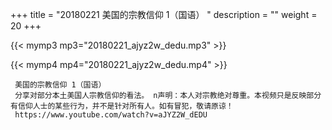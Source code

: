 +++
title = "20180221  美国的宗教信仰 1（国语） "
description = ""
weight = 20
+++

{{< mymp3 mp3="20180221_ajyz2w_dedu.mp3" >}}

{{< mymp4 mp4="20180221_ajyz2w_dedu.mp4" >}}

     美国的宗教信仰 1（国语） 
     分享对部分本土美国人宗教信仰的看法。 n声明：本人对宗教绝对尊重。本视频只是反映部分有信仰人士的某些行为，并不是针对所有人。如有冒犯，敬请原谅！ 
     https://www.youtube.com/watch?v=aJYZ2W_dEDU 
